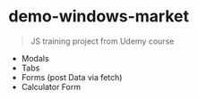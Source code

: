 # demo-windows-market

> JS training project from Udemy course

- Modals
- Tabs
- Forms (post Data via fetch)
- Calculator Form
